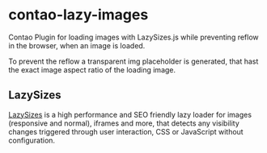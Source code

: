 # contao-lazy-images
Contao Plugin for loading images with LazySizes.js while preventing reflow in the browser, when an image is loaded.

To prevent the reflow a transparent img placeholder is generated, that hast the exact image aspect ratio of the loading image.

## LazySizes
[LazySizes](https://github.com/aFarkas/lazysizes) is a high performance and SEO friendly lazy loader for images (responsive and normal), iframes and more, that detects any visibility changes triggered through user interaction, CSS or JavaScript without configuration.
